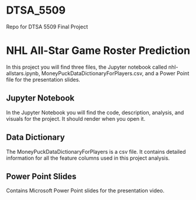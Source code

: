 # DTSA_5509
Repo for DTSA 5509 Final Project

# NHL All-Star Game Roster Prediction
In this project you will find three files, the Jupyter notebook called nhl-allstars.ipynb, MoneyPuckDataDictionaryForPlayers.csv, and a Power Point file for the presentation slides.

## Jupyter Notebook
In the Jupyter Notebook you will find the code, description, analysis, and visuals for the project. It should render when you open it.

## Data Dictionary
The MoneyPuckDataDictionaryForPlayers is a csv file. It contains detailed information for all the feature columns used in this project analysis.

## Power Point Slides
Contains Microsoft Power Point slides for the presentation video.
